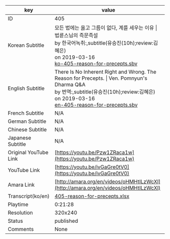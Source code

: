 |  key  |  value  |
|-------|---------|
| ID            | 405 |
| Korean Subtitle | 모든 법에는 옳고 그름이 없다, 계를 세우는 이유 \| 법륜스님의 즉문즉설<br>by 한국어녹취:,subtitle(유승진(10h);review:김혜은)<br>on 2019-03-16<br>[ko-405-reason-for-precepts.sbv](https://github.com/jungtosociety/dharma-qna/raw/master/sub/405/ko-405-reason-for-precepts.sbv)<br>|
| English Subtitle | There Is No Inherent Right and Wrong. The Reason for Precepts. \| Ven. Pomnyun's Dharma Q&A<br>by 번역:,subtitle(유승진(10h);review:김혜은)<br>on 2019-03-16<br>[en-405-reason-for-precepts.sbv](https://github.com/jungtosociety/dharma-qna/raw/master/sub/405/en-405-reason-for-precepts.sbv)<br>|
| French Subtitle | N/A |
| German Subtitle | N/A |
| Chinese Subtitle | N/A |
| Japanese Subtitle | N/A |
| Original YouTube Link  | [https://youtu.be/Pzw1ZRaca1w](https://youtu.be/Pzw1ZRaca1w) |
| YouTube Link  | [https://youtu.be/ivGaGre0tV0](https://youtu.be/ivGaGre0tV0) |
| Amara Link    | [http://amara.org/en/videos/oHMHtILzWcXl](http://amara.org/en/videos/oHMHtILzWcXl) |
| Transcript(ko/en) | [405-reason-for-precepts.xlsx](https://github.com/jungtosociety/dharma-qna/raw/master/sub/405/405-reason-for-precepts.xlsx) |
| Playtime | 0:21:28 |
| Resolution | 320x240|
| Status | published |
| Comments | None |
